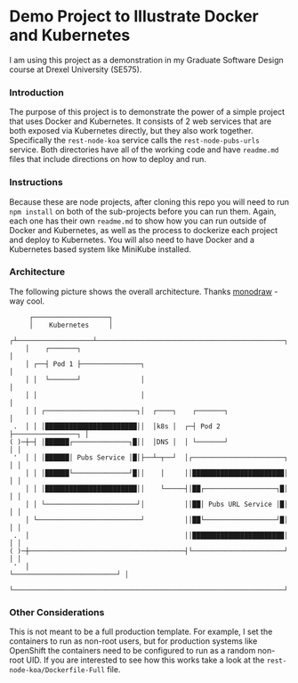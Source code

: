 # Demo Project to Illustrate Docker and Kubernetes

I am using this project as a demonstration in my Graduate Software Design course at Drexel University (SE575).

### Introduction
The purpose of this project is to demonstrate the power of a simple project that uses Docker and Kubernetes.  It consists of 2 web services that are both exposed via Kubernetes directly, but they also work together.  Specifically the `rest-node-koa` service calls the `rest-node-pubs-urls` service. Both directories have all of the working code and have `readme.md` files that include directions on how to deploy and run.

### Instructions
Because these are node projects, after cloning this repo you will need to run `npm install` on both of the sub-projects before you can run them.  Again, each one has their own `readme.md` to show how you can run outside of Docker and Kubernetes, as well as the process to dockerize each project and deploy to Kubernetes. You will also need to have Docker and a Kubernetes based system like MiniKube installed. 

### Architecture
The following picture shows the overall architecture.  Thanks [monodraw](https://monodraw.helftone.com/) - way cool.

```text
     ┌───────────────────┐                                                
     │    Kubernetes     │                                                
    ┌┴───────────────────┴───────────────────────────────────────────────┐
    │    ┌───────┐                                                       │
    │ ┌──┤ Pod 1 ├───────────────┐                                       │
    │ │  └───────┘               │                                       │
    │ │                          │                                       │
    │ │ ┌───────────────────────┐│  ┌────┐    ┌───────┐                  │
 .  │ │ │███████████████████████││  │k8s │  ┌─┤ Pod 2 ├────────────────┐ │
( )─┼─┤ │██████┌──────────────┐█││  │DNS │  │ └───────┘                │ │
 '  │ │ │██████│ Pubs Service │█│├──┴─┬──┘  │┌───────────────────────┐ │ │
    │ │ │██████└──────────────┘█││    │     ││███████████████████████│ │ │
    │ │ │███████████████████████││    └─────┤│██┌──────────────────┐█│ │ │
    │ │ └───────────────────────┘│          ││██│ Pubs URL Service │█│ │ │
    │ └──────────────────────────┘          ││██└──────────────────┘█│ │ │
 .  │                                       ││███████████████████████│ │ │
( )─┼───────────────────────────────────────┤└───────────────────────┘ │ │
 '  │                                       └──────────────────────────┘ │
    └────────────────────────────────────────────────────────────────────┘
```

### Other Considerations
This is not meant to be a full production template.  For example, I set the containers to run as non-root users, but for production systems like OpenShift the containers need to be configured to run as a random non-root UID.  If you are interested to see how this works take a look at the `rest-node-koa/Dockerfile-Full` file.